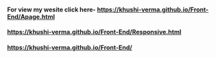 #### For view my wesite click here- https://khushi-verma.github.io/Front-End/Apage.html
#### https://khushi-verma.github.io/Front-End/Responsive.html
#### https://khushi-verma.github.io/Front-End/
